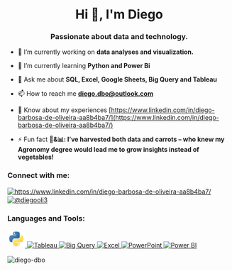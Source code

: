 <h1 align="center">Hi 👋, I'm Diego</h1>
<h3 align="center">Passionate about data and technology.</h3>

- 🔭 I’m currently working on **data analyses and visualization.**

- 🌱 I’m currently learning **Python and Power Bi**

- 💬 Ask me about **SQL, Excel, Google Sheets, Big Query and Tableau**

- 📫 How to reach me **diego.dbo@outlook.com**

- 📄 Know about my experiences [https://www.linkedin.com/in/diego-barbosa-de-oliveira-aa8b4ba7/](https://www.linkedin.com/in/diego-barbosa-de-oliveira-aa8b4ba7/)

- ⚡ Fun fact **🥕&📊: I’ve harvested both data and carrots – who knew my Agronomy degree would lead me to grow insights instead of vegetables!**

<h3 align="left">Connect with me:</h3>
<p align="left">
<a href="https://linkedin.com/in/https://www.linkedin.com/in/diego-barbosa-de-oliveira-aa8b4ba7/" target="blank"><img align="center" src="https://raw.githubusercontent.com/rahuldkjain/github-profile-readme-generator/master/src/images/icons/Social/linked-in-alt.svg" alt="https://www.linkedin.com/in/diego-barbosa-de-oliveira-aa8b4ba7/" height="30" width="40" /></a>
<a href="https://instagram.com/@diegooli3" target="blank"><img align="center" src="https://raw.githubusercontent.com/rahuldkjain/github-profile-readme-generator/master/src/images/icons/Social/instagram.svg" alt="@diegooli3" height="30" width="40" /></a>
</p>

<h3 align="left">Languages and Tools:</h3>
<p align="left">
  <a href="https://www.python.org" target="_blank" rel="noreferrer">
    <img src="https://raw.githubusercontent.com/devicons/devicon/master/icons/python/python-original.svg" alt="python" width="40" height="40"/>
  </a>
  <a href="https://www.tableau.com/" target="_blank" rel="noreferrer">
    <img src="https://cdn.worldvectorlogo.com/logos/tableau-software.svg" alt="Tableau" width="40" height="40"/>
  </a>
  <a href="https://cloud.google.com/bigquery" target="_blank" rel="noreferrer">
    <img src="https://cdn.icon-icons.com/icons2/2699/PNG/512/google_bigquery_logo_icon_168150.png" alt="Big Query" width="40" height="40"/>
  </a>
  <a href="https://www.microsoft.com/en-us/microsoft-365/excel" target="_blank" rel="noreferrer">
    <img src="https://www.logo.wine/a/logo/Microsoft_Excel/Microsoft_Excel-Logo.wine.svg" alt="Excel" width="40" height="40"/>
  </a>
  <a href="https://www.microsoft.com/en-us/microsoft-365/powerpoint" target="_blank" rel="noreferrer">
    <img src="https://encrypted-tbn0.gstatic.com/images?q=tbn:ANd9GcQlz5GTuCjM83H2xVkY8Rr3G_Ju2k7zL58dfQ&s" alt="PowerPoint" width="40" height="40"/>
  </a>
  <a href="https://powerbi.microsoft.com/" target="_blank" rel="noreferrer">
    <img src="https://upload.wikimedia.org/wikipedia/commons/thumb/c/cf/New_Power_BI_Logo.svg/480px-New_Power_BI_Logo.svg.png" alt="Power BI" width="40" height="40"/>
  </a>
</p>

<p><img align="center" src="https://github-readme-stats.vercel.app/api/top-langs?username=diego-dbo&show_icons=true&locale=en&layout=compact" alt="diego-dbo" /></p>






<!--
**Diego-dbo/Diego-dbo** is a ✨ _special_ ✨ repository because its `README.md` (this file) appears on your GitHub profile.

Here are some ideas to get you started:

- 🔭 I’m currently working on ...
- 🌱 I’m currently learning ...
- 👯 I’m looking to collaborate on ...
- 🤔 I’m looking for help with ...
- 💬 Ask me about ...
- 📫 How to reach me: ...
- 😄 Pronouns: ...
- ⚡ Fun fact: ...
-->
